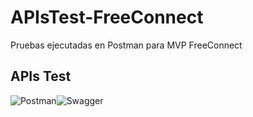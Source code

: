 # APIsTest-FreeConnect
Pruebas ejecutadas en Postman para MVP FreeConnect


## APIs Test
<div style="display: flex; align-items: center;"> <img src="https://img.shields.io/badge/Postman-%23FF6C37.svg?&style=for-the-badge&logo=postman&logoColor=white" alt="Postman"/> <img src="https://img.shields.io/badge/Swagger-%2385EA2D.svg?&style=for-the-badge&logo=swagger&logoColor=black" alt="Swagger"/> </div>
